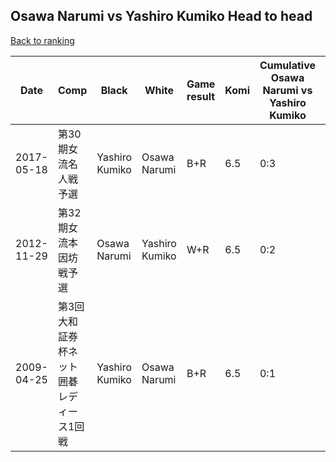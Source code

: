 ## Osawa Narumi vs Yashiro Kumiko Head to head

[Back to ranking](../../index.md)




| **Date** | **Comp** | **Black** | **White** | **Game result** | **Komi** | **Cumulative Osawa Narumi vs Yashiro Kumiko** | **Osawa Narumi streak** | **Yashiro Kumiko streak** | 
| --- | --- | --- | --- | --- | --- | --- | --- | --- |
| 2017-05-18 | 第30期女流名人戦予選 | Yashiro Kumiko | Osawa Narumi | B+R | 6.5 | 0:3 | 0 | 3 | 
| 2012-11-29 | 第32期女流本因坊戦予選 | Osawa Narumi | Yashiro Kumiko | W+R | 6.5 | 0:2 | 0 | 2 | 
| 2009-04-25 | 第3回大和証券杯ネット囲碁レディース1回戦 | Yashiro Kumiko | Osawa Narumi | B+R | 6.5 | 0:1 | 0 | 1 |




